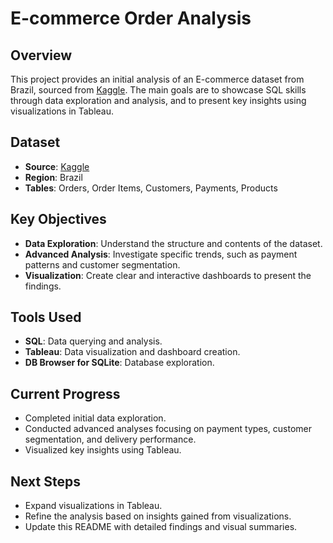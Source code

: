 # E-commerce Order Analysis

## Overview

This project provides an initial analysis of an E-commerce dataset from Brazil, sourced from [Kaggle](https://www.kaggle.com/datasets/bytadit/ecommerce-order-dataset). The main goals are to showcase SQL skills through data exploration and analysis, and to present key insights using visualizations in Tableau.

## Dataset

- **Source**: [Kaggle](https://www.kaggle.com/datasets/bytadit/ecommerce-order-dataset)
- **Region**: Brazil
- **Tables**: Orders, Order Items, Customers, Payments, Products

## Key Objectives

- **Data Exploration**: Understand the structure and contents of the dataset.
- **Advanced Analysis**: Investigate specific trends, such as payment patterns and customer segmentation.
- **Visualization**: Create clear and interactive dashboards to present the findings.

## Tools Used

- **SQL**: Data querying and analysis.
- **Tableau**: Data visualization and dashboard creation.
- **DB Browser for SQLite**: Database exploration.

## Current Progress

- Completed initial data exploration.
- Conducted advanced analyses focusing on payment types, customer segmentation, and delivery performance.
- Visualized key insights using Tableau.

## Next Steps

- Expand visualizations in Tableau.
- Refine the analysis based on insights gained from visualizations.
- Update this README with detailed findings and visual summaries.
